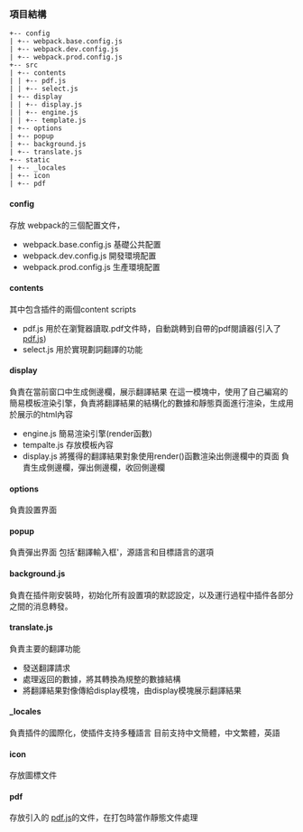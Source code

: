 ### 項目結構
```
+-- config
| +-- webpack.base.config.js
| +-- webpack.dev.config.js
| +-- webpack.prod.config.js
+-- src
| +-- contents
| | +-- pdf.js
| | +-- select.js
| +-- display
| | +-- display.js
| | +-- engine.js
| | +-- template.js
| +-- options
| +-- popup
| +-- background.js
| +-- translate.js
+-- static
| +-- _locales
| +-- icon
| +-- pdf
```
#### config
存放 webpack的三個配置文件，
+ webpack.base.config.js 基礎公共配置
+ webpack.dev.config.js 開發環境配置
+ webpack.prod.config.js 生產環境配置

#### contents
其中包含插件的兩個content scripts
+ pdf.js 用於在瀏覽器讀取.pdf文件時，自動跳轉到自帶的pdf閱讀器(引入了[pdf.js](https://github.com/mozilla/pdf.js))
+ select.js 用於實現劃詞翻譯的功能

#### display
負責在當前窗口中生成側邊欄，展示翻譯結果
在這一模塊中，使用了自己編寫的簡易模板渲染引擎，負責將翻譯結果的結構化的數據和靜態頁面進行渲染，生成用於展示的html內容
+ engine.js
 簡易渲染引擎(render函數)
+ tempalte.js
 存放模板內容
+ display.js
 將獲得的翻譯結果對象使用render()函數渲染出側邊欄中的頁面
 負責生成側邊欄，彈出側邊欄，收回側邊欄

#### options
負責設置界面

#### popup
負責彈出界面
包括'翻譯輸入框'，源語言和目標語言的選項

#### background.js
負責在插件剛安裝時，初始化所有設置項的默認設定，以及運行過程中插件各部分之間的消息轉發。

#### translate.js
負責主要的翻譯功能
+ 發送翻譯請求
+ 處理返回的數據，將其轉換為規整的數據結構
+ 將翻譯結果對像傳給display模塊，由display模塊展示翻譯結果

#### _locales
負責插件的國際化，使插件支持多種語言
目前支持中文簡體，中文繁體，英語

#### icon
存放圖標文件

#### pdf
存放引入的 [pdf.js](https://github.com/mozilla/pdf.js)的文件，在打包時當作靜態文件處理